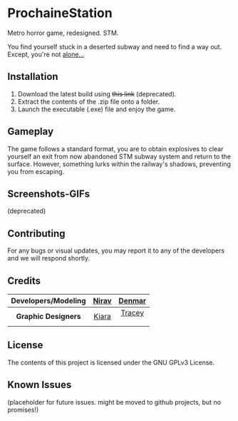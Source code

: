 # ProchaineStation
Metro horror game, redesigned. STM.


You find yourself stuck in a deserted subway and need to find a way out. Except, you're not [alone...](https://cdn.discordapp.com/attachments/494672371320356864/1111089316823842906/NotAlone.jpg)

## Installation

1. Download the latest build using ~~this link~~ (deprecated).
2. Extract the contents of the .zip file onto a folder.
3. Launch the executable (.exe) file and enjoy the game.

## Gameplay
The game follows a standard format, you are to obtain explosives to clear yourself an exit from now abandoned STM subway system and return to the surface. However, something lurks within the railway's shadows, preventing you from escaping.

## Screenshots-GIFs
(deprecated)

## Contributing
For any bugs or visual updates, you may report it to any of the developers and we will respond shortly.

## Credits
| Developers/Modeling | <a href="https://github.com/Niravanaa">Nirav</a> | <a href="https://github.com/getll">Denmar</a> |
| :---: | :---: | :---: |
| <b>Graphic Designers</b> | <a href="https://github.com/Kiararara">Kiara</a> | <a href="https://github.com/TraceyV">Tracey</a></p> |

## License
The contents of this project is licensed under the GNU GPLv3 License.

## Known Issues
(placeholder for future issues. might be moved to github projects, but no promises!)

